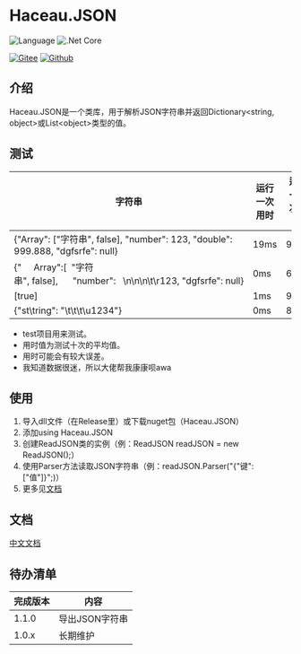 Haceau.JSON
===========
![Language](https://img.shields.io/badge/Language-C%23-blue.svg?style=flat-square) ![.Net Core](https://img.shields.io/badge/.Net&nbsp;Core-3.1-blue.svg?style=flat-square)

[![Gitee](https://img.shields.io/badge/Gitee-辰落火辉Haceau-red.svg?style=flat-square)](https://gitee.com/haceau/Haceau.JSON) [![Github](https://img.shields.io/badge/Github-HaceauZoac-blue.svg?style=flat-square)](https://github.com/Haceau-Zoac/Haceau.JSON)

介绍
---
Haceau.JSON是一个类库，用于解析JSON字符串并返回Dictionary\<string, object>或List\<object>类型的值。

测试
---
|字符串|运行一次用时|运行一百次用时|
|---|---|---|
|{\"Array\": [\"字符串\", false], \"number\": 123, \"double\": 999.888, \"dgfsrfe\": null}|19ms|92ms|
|{\"&nbsp;&nbsp;&nbsp;&nbsp;&nbsp;Array\":[&nbsp;&nbsp;\"字符串\",&nbsp;false],&nbsp;&nbsp;&nbsp;&nbsp;&nbsp;&nbsp;\"number\":&nbsp;&nbsp;&nbsp;\n\n\n\t\r123,&nbsp;\"dgfsrfe\":&nbsp;null}|0ms|64ms|
|[true]|1ms|9ms|
|{\"st\tring\": \"\t\t\\t\u1234\"}|0ms|8ms|
* test项目用来测试。
* 用时值为测试十次的平均值。
* 用时可能会有较大误差。
* 我知道数据很迷，所以大佬帮我康康呗awa

使用
---
1. 导入dll文件（在Release里）或下载nuget包（Haceau.JSON）
2. 添加using Haceau.JSON
3. 创建ReadJSON类的实例（例：ReadJSON readJSON = new ReadJSON();）
4. 使用Parser方法读取JSON字符串（例：readJSON.Parser("{"键": ["值"]}";)）
5. 更多见[文档](https://github.com/Haceau-Zoac/Haceau.JSON/wiki/Document)

文档
---
[中文文档](https://github.com/Haceau-Zoac/Haceau.JSON/wiki/Document)

待办清单
---
|完成版本|内容|
|---|---|
|1.1.0|导出JSON字符串|
|1.0.x|长期维护|